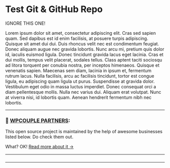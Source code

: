# Test Git & GitHub Repo

IGNORE THIS ONE!

Lorem ipsum dolor sit amet, consectetur adipiscing elit. Cras sed sapien quam. Sed dapibus est id enim facilisis, at posuere turpis adipiscing. Quisque sit amet dui dui.
Duis rhoncus velit nec est condimentum feugiat. Donec aliquam augue nec gravida lobortis. Nunc arcu mi, pretium quis dolor id, iaculis euismod ligula. Donec tincidunt gravida lacus eget lacinia.
Cras et dui mollis, tempus velit placerat, sodales tellus. Class aptent taciti sociosqu ad litora torquent per conubia nostra, per inceptos himenaeos. Quisque et venenatis sapien. Maecenas sem diam, lacinia in ipsum et, fermentum rutrum lacus.
Nulla facilisis, arcu ac facilisis tincidunt, tortor est congue ligula, eu adipiscing quam ligula ut purus. Suspendisse at gravida dolor. Vestibulum eget odio in massa luctus imperdiet. Donec consequat orci a diam pellentesque mollis.
Nulla nec varius dui. Aliquam erat volutpat. Nunc at viverra nisi, id lobortis quam. Aenean hendrerit fermentum nibh nec lobortis.

---
### 🙌 [WPCOUPLE PARTNERS](https://WPCouple.com/partners):
This open source project is maintained by the help of awesome businesses listed below. Do check them out. 

What? OK! [Read more about it →](https://WPCouple.com/partners)

<table width='100%'>
    <tr>
        <td width="225"><a target="_blank" href="https://www.gravityforms.com/"><img src="http://on.ahmda.ws/mtrE/c" alt="" /></a></td>
        <td width="225"><a target="_blank" href="https://kinsta.com/"><img src="http://on.ahmda.ws/mu8W/c" alt="" /></a></td>
        <td width="225"><a target="_blank" href="https://wpengine.com/"><img src="http://on.ahmda.ws/mtnh/c" alt="" /></a></td>
        <td width="225"><a target="_blank" href="https://www.sitelock.com/"><img src="http://on.ahmda.ws/mtyZ/c" alt="" /></a></td>
    </tr>
    <tr>
        <td width="225"><a target="_blank" href="https://wp-rocket.me/"><img src="http://on.ahmda.ws/mtrv/c" alt="" /></a></td>
        <td width="225"><a target="_blank" href="https://blogvault.net/"><img src="http://on.ahmda.ws/mtph/c" alt="" /></a></td>
        <td width="225"><a target="_blank" href="https://AhmadAwais.com/"><img src="http://on.ahmda.ws/mtmy/c" alt="" /></a></td>
        <td width="225"><a target="_blank" href="http://wecobble.com/"><img src="http://on.ahmda.ws/mtrW/c" alt="" /></a></td>
    </tr>
    <tr>
        <td width="225"><a target="_blank" href="https://AhmadAwais.com/"><img src="http://on.ahmda.ws/mu7e/c" alt="" /></a></td>
        <td width="225"><a target="_blank" href="https://AhmadAwais.com/"><img src="http://on.ahmda.ws/mtrs/c" alt="" /></a></td>
        <td width="225"><a target="_blank" href="https://AhmadAwais.com/"><img src="http://on.ahmda.ws/mu9A/c" alt="" /></a></td>
        <td width="225"><a target="_blank" href="https://AhmadAwais.com/"><img src="http://on.ahmda.ws/mu9D/c" alt="" /></a></td>
    </tr>
    <tr>
        <td width="225"><a target="_blank" href="https://AhmadAwais.com/"><img src="http://on.ahmda.ws/mu8p/c" alt="" /></a></td>
        <td width="225"><a target="_blank" href="https://AhmadAwais.com/"><img src="http://on.ahmda.ws/mtyS/c" alt="" /></a></td>
        <td width="225"><a target="_blank" href="https://WPCouple.com/contact"><img src="http://on.ahmda.ws/mtqt/c" alt="" /></a></td>
        <td width="225"><a target="_blank" href="https://WPCouple.com/contact"><img src="http://on.ahmda.ws/mtqt/c" alt="" /></a></td>
    </tr>
</table>
